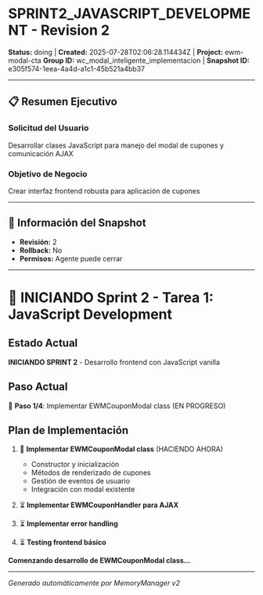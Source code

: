 # SPRINT2_JAVASCRIPT_DEVELOPMENT - Revision 2

**Status:** doing | **Created:** 2025-07-28T02:06:28.114434Z | **Project:** ewm-modal-cta
**Group ID:** wc_modal_inteligente_implementacion | **Snapshot ID:** e305f574-1eea-4a4d-a1c1-45b521a4bb37

---

## 📋 Resumen Ejecutivo
### Solicitud del Usuario
Desarrollar clases JavaScript para manejo del modal de cupones y comunicación AJAX

### Objetivo de Negocio
Crear interfaz frontend robusta para aplicación de cupones

---

## 🔧 Información del Snapshot
- **Revisión:** 2
- **Rollback:** No
- **Permisos:** Agente puede cerrar

---

# 🚀 INICIANDO Sprint 2 - Tarea 1: JavaScript Development

## Estado Actual
**INICIANDO SPRINT 2** - Desarrollo frontend con JavaScript vanilla

## Paso Actual
🔄 **Paso 1/4**: Implementar EWMCouponModal class (EN PROGRESO)

## Plan de Implementación
1. 🔄 **Implementar EWMCouponModal class** (HACIENDO AHORA)
   - Constructor y inicialización
   - Métodos de renderizado de cupones
   - Gestión de eventos de usuario
   - Integración con modal existente
   
2. ⏳ **Implementar EWMCouponHandler para AJAX**
3. ⏳ **Implementar error handling**
4. ⏳ **Testing frontend básico**

**Comenzando desarrollo de EWMCouponModal class...**

---

*Generado automáticamente por MemoryManager v2*

